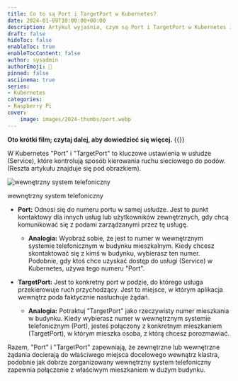 ```yaml
---
title: Co to są Port i TargetPort w Kubernetes?
date: 2024-01-09T10:00:00+00:00
description: Artykuł wyjaśnia, czym są Port i TargetPort w Kubernetes i porównuje je do numeru, który wybierasz w wewnętrznym systemie telefonicznym w budynku mieszkalnym, aby skontaktować się z kimś w konkretnym mieszkaniu.
draft: false
hideToc: false
enableToc: true
enableTocContent: false
author: sysadmin
authorEmoji: 🐧
pinned: false
asciinema: true
series:
- Kubernetes
categories:
- Raspberry Pi
cover:
    image: images/2024-thumbs/port.webp
---
```

**Oto krótki film; czytaj dalej, aby dowiedzieć się więcej.**
{{<youtube chU2pqzuC2I>}}

W Kubernetes "Port" i "TargetPort" to kluczowe ustawienia w usłudze (Service), które kontrolują sposób kierowania ruchu sieciowego do podów. (Reszta artykułu znajduje się pod obrazkiem).

![wewnętrzny system telefoniczny](/images/2024/internal-phone-system.webp "wewnętrzny system telefoniczny")<figcaption>wewnętrzny system telefoniczny</figcaption>

* **Port:** Odnosi się do numeru portu w samej usłudze. Jest to punkt kontaktowy dla innych usług lub użytkowników zewnętrznych, gdy chcą komunikować się z podami zarządzanymi przez tę usługę.

	* **Analogia:** Wyobraź sobie, że jest to numer w wewnętrznym systemie telefonicznym w budynku mieszkalnym. Kiedy chcesz skontaktować się z kimś w budynku, wybierasz ten numer. Podobnie, gdy ktoś chce uzyskać dostęp do usługi (Service) w Kubernetes, używa tego numeru "Port".

* **TargetPort:** Jest to konkretny port w podzie, do którego usługa przekierowuje ruch przychodzący. Jest to miejsce, w którym aplikacja wewnątrz poda faktycznie nasłuchuje żądań.

	* **Analogia:** Potraktuj "TargetPort" jako rzeczywisty numer mieszkania w budynku. Kiedy wybierasz numer w wewnętrznym systemie telefonicznym (Port), jesteś połączony z konkretnym mieszkaniem (TargetPort), w którym mieszka osoba, z którą chcesz porozmawiać.

Razem, "Port" i "TargetPort" zapewniają, że zewnętrzne lub wewnętrzne żądania docierają do właściwego miejsca docelowego wewnątrz klastra, podobnie jak dobrze zorganizowany wewnętrzny system telefoniczny zapewnia połączenie z właściwym mieszkaniem w dużym budynku.